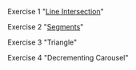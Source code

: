 Exercise 1 "[Line Intersection](https://github.com/pp8a/Java_Basics_ENG/tree/main/Classes/line-intersection)"

Exercise 2 "[Segments](https://github.com/pp8a/Java_Basics_ENG/tree/main/Classes/segments)"

Exercise 3 "Triangle"

Exercise 4 "Decrementing Carousel"
